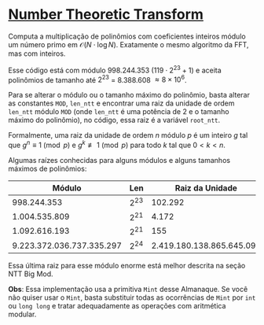 # [Number Theoretic Transform](ntt.cpp)

Computa a multiplicação de polinômios com coeficientes inteiros módulo um número primo em $\mathcal{O}(N \cdot \log N)$. Exatamente o mesmo algoritmo da FFT, mas com inteiros.

Esse código está com módulo $998.244.353$ $(119 \cdot 2^{23} + 1)$ e aceita polinômios de tamanho até $2^{23}$ = $8.388.608$ $\approx 8 \times 10^6$.

Para se alterar o módulo ou o tamanho máximo do polinômio, basta alterar as constantes `MOD`, `len_ntt` e encontrar uma raiz da unidade de ordem `len_ntt` módulo `MOD` (onde `len_ntt` é uma potência de 2 e o tamanho máximo do polinômio), no código, essa raiz é a variável `root_ntt`.

Formalmente, uma raiz da unidade de ordem $n$ módulo $p$ é um inteiro $g$ tal que $g^n \equiv 1 \pmod{p}$ e $g^k \not\equiv 1 \pmod{p}$ para todo $k$ tal que $0 < k < n$.

Algumas raízes conhecidas para alguns módulos e alguns tamanhos máximos de polinômios:

|           Módulo            |   Len    |       Raiz da Unidade       |
|-----------------------------|----------|-----------------------------|
|        $998.244.353$        | $2^{23}$ |          $102.292$          |
|       $1.004.535.809$       | $2^{21}$ |           $4.172$           |
|       $1.092.616.193$       | $2^{21}$ |            $155$            |
| $9.223.372.036.737.335.297$ | $2^{24}$ | $2.419.180.138.865.645.092$ |

Essa última raiz para esse módulo enorme está melhor descrita na seção NTT Big Mod.

**Obs**: Essa implementação usa a primitiva `Mint` desse Almanaque. Se você não quiser usar o `Mint`, basta substituir todas as ocorrências de `Mint` por `int` ou `long long` e tratar adequadamente as operações com aritmética modular.